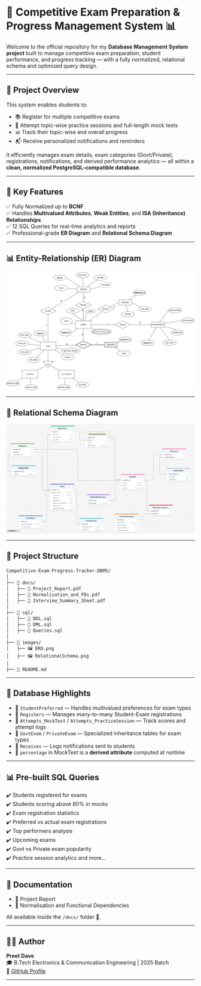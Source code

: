 # 🎯 Competitive Exam Preparation & Progress Management System 📊

Welcome to the official repository for my **Database Management System project** built to manage competitive exam preparation, student performance, and progress tracking — with a fully normalized, relational schema and optimized query design.

---

## 📌 Project Overview

This system enables students to:
- 📚 Register for multiple competitive exams
- 📝 Attempt topic-wise practice sessions and full-length mock tests
- 📊 Track their topic-wise and overall progress
- 📬 Receive personalized notifications and reminders

It efficiently manages exam details, exam categories (Govt/Private), registrations, notifications, and derived performance analytics — all within a **clean, normalized PostgreSQL-compatible database**.

---

## 🚀 Key Features

✅ Fully Normalized up to **BCNF**  
✅ Handles **Multivalued Attributes**, **Weak Entities**, and **ISA (Inheritance) Relationships**  
✅ 12 SQL Queries for real-time analytics and reports  
✅ Professional-grade **ER Diagram** and **Relational Schema Diagram**  

---

## 📊 Entity-Relationship (ER) Diagram  

![ER Diagram](images/ER_diagram.png)

---

## 📖 Relational Schema Diagram  

![Relational Schema](images/RelationalDiagram.png)

---

## 📂 Project Structure

```
Competitive-Exam-Progress-Tracker-DBMS/
│
├── 📁 docs/
│   ├── 📄 Project_Report.pdf
│   ├── 📄 Normalisation_and_FDs.pdf
│   ├── 📄 Interview_Summary_Sheet.pdf
│
├── 📁 sql/
│   ├── 📄 DDL.sql
│   ├── 📄 DML.sql
│   ├── 📄 Queries.sql
│
├── 📁 images/
│   ├── 🖼️ ERD.png
│   ├── 🖼️ RelationalSchema.png
│
├── 📄 README.md
```
---

## 📜 Database Highlights

- 📌 `StudentPreferred` — Handles multivalued preferences for exam types  
- 📌 `Registers` — Manages many-to-many Student-Exam registrations  
- 📌 `Attempts_MockTest` / `Attempts_PracticeSession` — Track scores and attempt logs  
- 📌 `GovtExam` / `PrivateExam` — Specialized inheritance tables for exam types  
- 📌 `Receives` — Logs notifications sent to students  
- 📌 `percentage` in MockTest is a **derived attribute** computed at runtime

---

## 📊 Pre-built SQL Queries

✔️ Students registered for exams  
✔️ Students scoring above 80% in mocks  
✔️ Exam registration statistics  
✔️ Preferred vs actual exam registrations  
✔️ Top performers analysis  
✔️ Upcoming exams  
✔️ Govt vs Private exam popularity  
✔️ Practice session analytics and more...

---

## 📙 Documentation

- 📄 Project Report  
- 📄 Normalisation and Functional Dependencies  

All available inside the `/docs/` folder 📂.

---

## 👨‍💻 Author

**Preet Dave**  
🎓 B.Tech Electronics & Communication Engineering | 2025 Batch  
🔗 [GitHub Profile](https://github.com/DavePreet)

---




